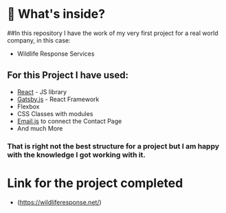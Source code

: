 # 🧐 What's inside?
##In this repository I have the work of my very first project for a real world company, in this case: 
- Wildlife Response Services
## For this Project I have used:
- [React](https://reactjs.org/) - JS library
- [Gatsby.js](https://www.gatsbyjs.com/) -  React Framework
-  Flexbox
-  CSS Classes with modules
-  [Email.js](https://www.emailjs.com/) to connect the Contact Page 
- And much More
### That is right not the best structure for a project but I am happy with the knowledge I got working with it.  

# Link for the project completed 
- (https://wildliferesponse.net/)

